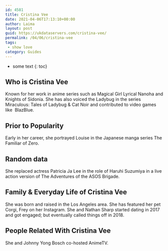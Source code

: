 ```yaml
---
id: 4581
title: Cristina Vee
date: 2021-04-06T17:13:10+00:00
author: Laima
layout: post
guid: https://ukdataservers.com/cristina-vee/
permalink: /04/06/cristina-vee
tags:
 - show love
category: Guides
---
```


* some text
{: toc}


## Who is Cristina Vee
                  
                  
                  
Known for her work in anime series such as Magical Girl Lyrical Nanoha and Knights of Sidonia. She has also voiced the Ladybug in the series Miraculous: Tales of Ladybug & Cat Noir and contributed to video games like  BlazBlue.
                  
              
            
              
            
                
                
                
## Prior to Popularity
                  
                  
                  
Early in her career, she portrayed Louise in the Japanese manga series The Familiar of Zero.
                  
              
            
              
            
                
                
                
## Random data
                  
                  
                  
She replaced actress Patricia Ja Lee in the role of Haruhi Suzumiya in a live action version of The Adventures of the ASOS Brigade. 
                  
              
            
              
            
                
                
                
## Family & Everyday Life of Cristina Vee
                  
                  
                  
She was born and raised in the Los Angeles area. She has featured her pet Corgi, Frey on her Instagram. She and Nathan Sharp started dating in 2017 and got engaged; but eventually called things off in 2018.
                  
              
            
              
            
                
                
                
## People Related With Cristina Vee
                  
                  
                  
She and Johnny Yong Bosch co-hosted AnimeTV.
                  
              
            
              
            
                
              
            
              
              
            
            
              
            
          
          
          